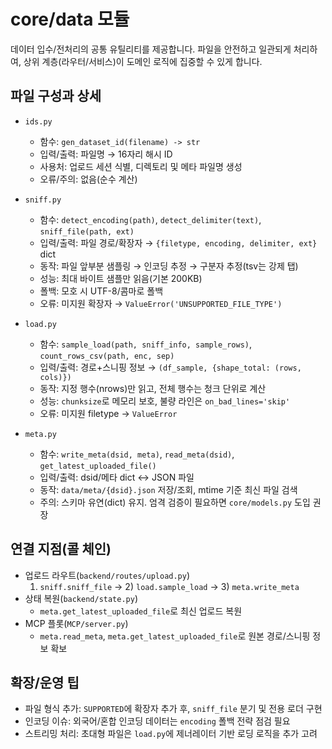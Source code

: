 # core/data 모듈

데이터 입수/전처리의 공통 유틸리티를 제공합니다. 파일을 안전하고 일관되게 처리하여, 상위 계층(라우터/서비스)이 도메인 로직에 집중할 수 있게 합니다.

## 파일 구성과 상세
- `ids.py`
  - 함수: `gen_dataset_id(filename) -> str`
  - 입력/출력: 파일명 → 16자리 해시 ID
  - 사용처: 업로드 세션 식별, 디렉토리 및 메타 파일명 생성
  - 오류/주의: 없음(순수 계산)

- `sniff.py`
  - 함수: `detect_encoding(path)`, `detect_delimiter(text)`, `sniff_file(path, ext)`
  - 입력/출력: 파일 경로/확장자 → `{filetype, encoding, delimiter, ext}` dict
  - 동작: 파일 앞부분 샘플링 → 인코딩 추정 → 구분자 추정(tsv는 강제 탭)
  - 성능: 최대 바이트 샘플만 읽음(기본 200KB)
  - 폴백: 모호 시 UTF-8/콤마로 폴백
  - 오류: 미지원 확장자 → `ValueError('UNSUPPORTED_FILE_TYPE')`

- `load.py`
  - 함수: `sample_load(path, sniff_info, sample_rows)`, `count_rows_csv(path, enc, sep)`
  - 입력/출력: 경로+스니핑 정보 → `(df_sample, {shape_total: (rows, cols)})`
  - 동작: 지정 행수(nrows)만 읽고, 전체 행수는 청크 단위로 계산
  - 성능: `chunksize`로 메모리 보호, 불량 라인은 `on_bad_lines='skip'`
  - 오류: 미지원 filetype → `ValueError`

- `meta.py`
  - 함수: `write_meta(dsid, meta)`, `read_meta(dsid)`, `get_latest_uploaded_file()`
  - 입력/출력: dsid/메타 dict ↔ JSON 파일
  - 동작: `data/meta/{dsid}.json` 저장/조회, mtime 기준 최신 파일 검색
  - 주의: 스키마 유연(dict) 유지. 엄격 검증이 필요하면 `core/models.py` 도입 권장

## 연결 지점(콜 체인)
- 업로드 라우트(`backend/routes/upload.py`)
  1) `sniff.sniff_file` → 2) `load.sample_load` → 3) `meta.write_meta`
- 상태 복원(`backend/state.py`)
  - `meta.get_latest_uploaded_file`로 최신 업로드 복원
- MCP 플롯(`MCP/server.py`)
  - `meta.read_meta`, `meta.get_latest_uploaded_file`로 원본 경로/스니핑 정보 확보

## 확장/운영 팁
- 파일 형식 추가: `SUPPORTED`에 확장자 추가 후, `sniff_file` 분기 및 전용 로더 구현
- 인코딩 이슈: 외국어/혼합 인코딩 데이터는 `encoding` 폴백 전략 점검 필요
- 스트리밍 처리: 초대형 파일은 `load.py`에 제너레이터 기반 로딩 로직을 추가 고려
